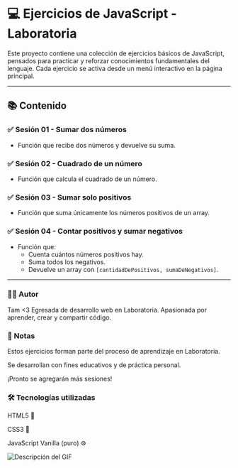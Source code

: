 # 💻 Ejercicios de JavaScript - Laboratoria

Este proyecto contiene una colección de ejercicios básicos de JavaScript, pensados para practicar y reforzar conocimientos fundamentales del lenguaje. Cada ejercicio se activa desde un menú interactivo en la página principal.

---

## 📚 Contenido

### ✅ Sesión 01 - Sumar dos números

- Función que recibe dos números y devuelve su suma.

### ✅ Sesión 02 - Cuadrado de un número

- Función que calcula el cuadrado de un número.

### ✅ Sesión 03 - Sumar solo positivos

- Función que suma únicamente los números positivos de un array.

### ✅ Sesión 04 - Contar positivos y sumar negativos

- Función que:
  - Cuenta cuántos números positivos hay.
  - Suma todos los negativos.
  - Devuelve un array con `[cantidadDePositivos, sumaDeNegativos]`.

---

### 👩‍💻 Autor

Tam <3
Egresada de desarrollo web en Laboratoria.
Apasionada por aprender, crear y compartir código.

### 📝 Notas

Estos ejercicios forman parte del proceso de aprendizaje en Laboratoria.

Se desarrollan con fines educativos y de práctica personal.

¡Pronto se agregarán más sesiones!

### 🛠 Tecnologías utilizadas

HTML5 📄

CSS3 🎨

JavaScript Vanilla (puro) ⚙️

![Descripción del GIF](https://media1.giphy.com/media/v1.Y2lkPTc5MGI3NjExaDAwbHhkemw3M3FwbnZkNW4wbDZnMGJtZGdxdWhuYTMyMTFkMHdxdSZlcD12MV9pbnRlcm5hbF9naWZfYnlfaWQmY3Q9Zw/0DsKbOweCA85OvMiAl/giphy.gif)
